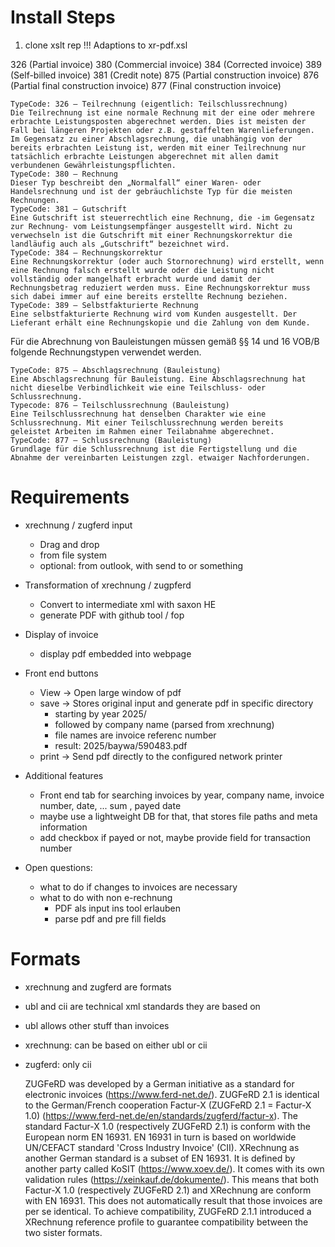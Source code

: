 # Install Steps
1. clone xslt rep
!!! Adaptions to xr-pdf.xsl



326 (Partial invoice)
380 (Commercial invoice)
384 (Corrected invoice)
389 (Self-billed invoice)
381 (Credit note)
875 (Partial construction invoice)
876 (Partial final construction invoice)
877 (Final construction invoice)


    TypeCode: 326 – Teilrechnung (eigentlich: Teilschlussrechnung)
    Die Teilrechnung ist eine normale Rechnung mit der eine oder mehrere erbrachte Leistungsposten abgerechnet werden. Dies ist meisten der Fall bei längeren Projekten oder z.B. gestaffelten Warenlieferungen. Im Gegensatz zu einer Abschlagsrechnung, die unabhängig von der bereits erbrachten Leistung ist, werden mit einer Teilrechnung nur tatsächlich erbrachte Leistungen abgerechnet mit allen damit verbundenen Gewährleistungspflichten.
    TypeCode: 380 – Rechnung
    Dieser Typ beschreibt den „Normalfall“ einer Waren- oder Handelsrechnung und ist der gebräuchlichste Typ für die meisten Rechnungen.
    TypeCode: 381 – Gutschrift
    Eine Gutschrift ist steuerrechtlich eine Rechnung, die -im Gegensatz zur Rechnung- vom Leistungsempfänger ausgestellt wird. Nicht zu verwechseln ist die Gutschrift mit einer Rechnungskorrektur die landläufig auch als „Gutschrift“ bezeichnet wird.
    TypeCode: 384 – Rechnungskorrektur
    Eine Rechnungskorrektur (oder auch Stornorechnung) wird erstellt, wenn eine Rechnung falsch erstellt wurde oder die Leistung nicht vollständig oder mangelhaft erbracht wurde und damit der Rechnungsbetrag reduziert werden muss. Eine Rechnungskorrektur muss sich dabei immer auf eine bereits erstellte Rechnung beziehen.
    TypeCode: 389 – Selbstfakturierte Rechnung
    Eine selbstfakturierte Rechnung wird vom Kunden ausgestellt. Der Lieferant erhält eine Rechnungskopie und die Zahlung von dem Kunde.

Für die Abrechnung von Bauleistungen müssen gemäß §§ 14 und 16 VOB/B folgende Rechnungstypen verwendet werden.

    TypeCode: 875 – Abschlagsrechnung (Bauleistung)
    Eine Abschlagsrechnung für Bauleistung. Eine Abschlagsrechnung hat nicht dieselbe Verbindlichkeit wie eine Teilschluss- oder Schlussrechnung.
    Typecode: 876 – Teilschlussrechnung (Bauleistung)
    Eine Teilschlussrechnung hat denselben Charakter wie eine Schlussrechnung. Mit einer Teilschlussrechnung werden bereits geleistet Arbeiten im Rahmen einer Teilabnahme abgerechnet.
    TypeCode: 877 – Schlussrechnung (Bauleistung)
    Grundlage für die Schlussrechnung ist die Fertigstellung und die Abnahme der vereinbarten Leistungen zzgl. etwaiger Nachforderungen.


# Requirements
- xrechnung / zugferd input
  - Drag and drop
  - from file system
  - optional: from outlook, with send to or something

- Transformation of xrechnung / zugpferd
  - Convert to intermediate xml with saxon HE
  - generate PDF with github tool / fop 

- Display of invoice
  - display pdf embedded into webpage

- Front end buttons
  - View -> Open large window of pdf
  - save -> Stores original input and generate pdf in specific directory
    - starting by year 2025/
    - followed by company name (parsed from xrechnung)
    - file names are invoice referenc number 
    - result: 2025/baywa/590483.pdf
  - print -> Send pdf directly to the configured network printer

- Additional features
  - Front end tab for searching invoices by year, company name, invoice number, date, ... sum , payed date
  - maybe use a lightweight DB for that, that stores file paths and meta information
  - add checkbox if payed or not, maybe provide field for transaction number

- Open questions:
  - what to do if changes to invoices are necessary
  - what to do with non e-rechnung
    - PDF als input ins tool erlauben
    - parse pdf and pre fill fields

# Formats
- xrechnung and zugferd are formats
- ubl and cii are technical xml standards they are based on
- ubl allows other stuff than invoices
- xrechnung: can be based on either ubl or cii
- zugferd: only cii

    ZUGFeRD was developed by a German initiative as a standard for electronic invoices (https://www.ferd-net.de/).
    ZUGFeRD 2.1 is identical to the German/French cooperation Factur-X (ZUGFeRD 2.1 = Factur-X 1.0) (https://www.ferd-net.de/en/standards/zugferd/factur-x).
    The standard Factur-X 1.0 (respectively ZUGFeRD 2.1) is conform with the European norm EN 16931.
    EN 16931 in turn is based on worldwide UN/CEFACT standard 'Cross Industry Invoice' (CII).
    XRechnung as another German standard is a subset of EN 16931. It is defined by another party called KoSIT (https://www.xoev.de/). It comes with its own validation rules (https://xeinkauf.de/dokumente/).
    This means that both Factur-X 1.0 (respectively ZUGFeRD 2.1) and XRechnung are conform with EN 16931. This does not automatically result that those invoices are per se identical.
    To achieve compatibility, ZUGFeRD 2.1.1 introduced a XRechnung reference profile to guarantee compatibility between the two sister formats.
